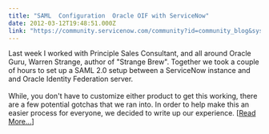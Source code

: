 ```yaml
---
title: "SAML  Configuration  Oracle OIF with ServiceNow"
date: 2012-03-12T19:48:51.000Z
link: "https://community.servicenow.com/community?id=community_blog&sys_id=711e226ddbd0dbc01dcaf3231f961986"
---
```

<p>Last week I worked with Principle Sales Consultant, and all around Oracle Guru, Warren Strange, author of "Strange Brew". Together we took a couple of hours to set up a SAML 2.0 setup between a ServiceNow instance and and Oracle Identity Federation server.<br /><br />While, you don't have to customize either product to get this working, there are a few potential gotchas that we ran into. In order to help make this an easier process for everyone, we decided to write up our experience. [<a href='http://www.john-james-andersen.com/blog/service-now/saml-2-0-configuration-oracle-oif-with-servicenow.html'>Read More...</a>]</p>